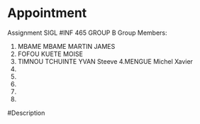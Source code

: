 # Appointment
Assignment SIGL
#INF 465 GROUP B
Group Members:
1. MBAME MBAME MARTIN JAMES
2. FOFOU KUETE MOISE 
3. TIMNOU TCHUINTE YVAN Steeve
4.MENGUE Michel Xavier
5.
6.
7.
8.
9.

#Description
